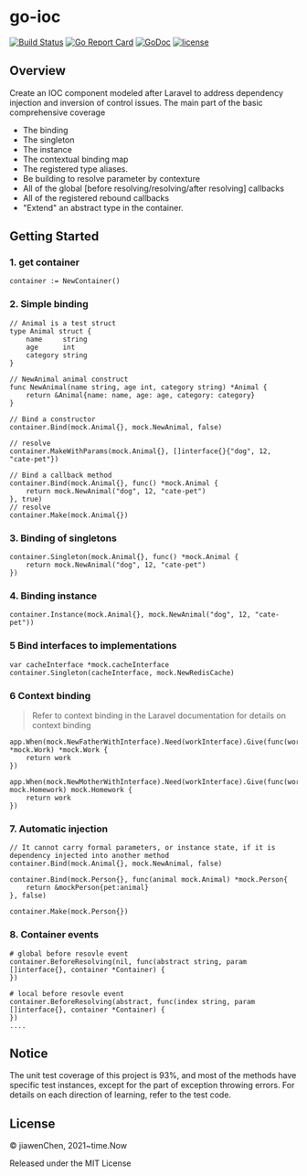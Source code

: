 # go-ioc
[![Build Status](https://github.com/gin-gonic/gin/workflows/Run%20Tests/badge.svg?branch=master)]()
[![Go Report Card](https://camo.githubusercontent.com/f05145ad1c938e873697d2b624764921913522654e41fb7c68ba7918967a846b/68747470733a2f2f676f7265706f7274636172642e636f6d2f62616467652f6769746875622e636f6d2f676f2d676f726d2f676f726d)]()
[![GoDoc](https://pkg.go.dev/badge/github.com/gin-gonic/gin?status.svg)]()
[![license](https://camo.githubusercontent.com/992daabc2aa4463339825f8333233ba330dd08c57068f6faf4bb598ab5a3df2e/68747470733a2f2f696d672e736869656c64732e696f2f62616467652f6c6963656e73652d4d49542d627269676874677265656e2e737667)]()

## Overview
Create an IOC component modeled after Laravel to address dependency injection and inversion of control issues. The main part of the basic comprehensive coverage

- The binding
- The singleton
- The instance
- The contextual binding map
- The registered type aliases.
- Be building to resolve parameter by contexture
- All of the global [before resolving/resolving/after resolving] callbacks
- All of the registered rebound callbacks
- "Extend" an abstract type in the container.

## Getting Started
### 1. get container
```golang
container := NewContainer()
```
### 2. Simple binding
```golang
// Animal is a test struct
type Animal struct {
	name     string
	age      int
	category string
}

// NewAnimal animal construct
func NewAnimal(name string, age int, category string) *Animal {
	return &Animal{name: name, age: age, category: category}
}

// Bind a constructor
container.Bind(mock.Animal{}, mock.NewAnimal, false)

// resolve
container.MakeWithParams(mock.Animal{}, []interface{}{"dog", 12, "cate-pet"})

// Bind a callback method
container.Bind(mock.Animal{}, func() *mock.Animal {
    return mock.NewAnimal("dog", 12, "cate-pet")
}, true)
// resolve
container.Make(mock.Animal{})

```
### 3. Binding of singletons
```golang
container.Singleton(mock.Animal{}, func() *mock.Animal {
    return mock.NewAnimal("dog", 12, "cate-pet")
})
```
### 4. Binding instance
```golang
container.Instance(mock.Animal{}, mock.NewAnimal("dog", 12, "cate-pet"))
```
### 5 Bind interfaces to implementations
```golang
var cacheInterface *mock.cacheInterface
container.Singleton(cacheInterface, mock.NewRedisCache)
```
### 6 Context binding
> Refer to context binding in the Laravel documentation for details on context binding

```golang
app.When(mock.NewFatherWithInterface).Need(workInterface).Give(func(work *mock.Work) *mock.Work {
    return work
})

app.When(mock.NewMotherWithInterface).Need(workInterface).Give(func(work mock.Homework) mock.Homework {
    return work
})
```
### 7. Automatic injection
```golang
// It cannot carry formal parameters, or instance state, if it is dependency injected into another method
container.Bind(mock.Animal{}, mock.NewAnimal, false)

container.Bind(mock.Person{}, func(animal mock.Animal) *mock.Person{
    return &mockPerson{pet:animal}
}, false)

container.Make(mock.Person{})
```
### 8. Container events
```golang
# global before resovle event
container.BeforeResolving(nil, func(abstract string, param []interface{}, container *Container) {
})

# local before resovle event
container.BeforeResolving(abstract, func(index string, param []interface{}, container *Container) {
})
....
```
## Notice
The unit test coverage of this project is 93%, and most of the methods have specific test instances, except for the part of exception throwing errors. For details on each direction of learning, refer to the test code.

##  License
© jiawenChen, 2021~time.Now

Released under the MIT License